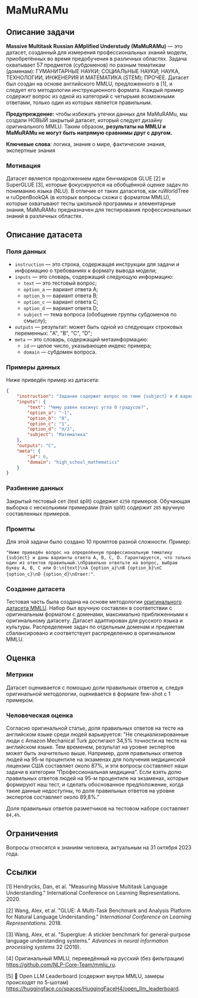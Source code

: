 # **MaMuRAMu**

## Описание задачи

**Massive Multitask Russian AMplified Understudy (MaMuRAMu)** — это датасет, созданный для измерения профессиональных знаний модели, приобретённых во время предобучения в различных областях. Задача охватывает 57 предметов (субдоменов) по разным тематикам (доменам): ГУМАНИТАРНЫЕ НАУКИ; СОЦИАЛЬНЫЕ НАУКИ; НАУКА, ТЕХНОЛОГИИ, ИНЖЕНЕРИЯ И МАТЕМАТИКА (STEM); ПРОЧЕЕ. Датасет был создан на основе английского MMLU, предложенного в [1], и следует его методологии инструкционного формата. Каждый пример содержит вопрос из одной из категорий с четырьмя возможными ответами, только один из которых является правильным.

**Предупреждение:** чтобы избежать утечки данных для MaMuRAMu, мы создали НОВЫЙ закрытый датасет, который следует дизайну оригинального MMLU. Таким образом, **результаты на MMLU и MaMuRAMu не могут быть напрямую сравнимы друг с другом.**

**Ключевые слова**: логика, знания о мире, фактические знания, экспертные знания

### Мотивация

Датасет является продолжением идеи бенчмарков GLUE [2] и SuperGLUE [3], которые фокусируются на обобщённой оценке задач по пониманию языка (NLU). В отличие от таких датасетов, как ruWorldTree и ruOpenBookQA (в которых вопросы схожи с форматом MMLU), которые охватывают тесты школьной программы и элементарные знания, MaMuRAMu предназначен для тестирования профессиональных знаний в различных областях.

## Описание датасета

### Поля данных

- `instruction` — это строка, содержащая инструкции для задачи и информацию о требованиях к формату вывода модели;
- `inputs` — это словарь, содержащий следующую информацию:
    - `text` — это тестовый вопрос;
    - `option_a` — вариант ответа A;
    - `option_b` — вариант ответа B;
    - `option_c` — вариант ответа C;
    - `option_d` — вариант ответа D;
    - `subject` — тема вопроса (обобщение группы субдоменов по смыслу);
- `outputs` — результат: может быть одной из следующих строковых переменных: "A", "B", "C", "D";
- `meta` — это словарь, содержащий метаинформацию:
    - `id` — целое число, указывающее индекс примера;
    - `domain` — субдомен вопроса.

### Примеры данных

Ниже приведён пример из датасета:

```json
{
    "instruction": "Задание содержит вопрос по теме {subject} и 4 варианта ответа A, B, C, D, из которых только один правильный.\n{text}\nA {option_a}\nB {option_b}\nC {option_c}\nD {option_d}\nЗапишите букву правильного ответа\nОтвет:",
    "inputs": {
        "text": "Чему равен косинус угла 0 градусов?",
        "option_a": "-1",
        "option_b": "0",
        "option_c": "1",
        "option_d": "π/2",
        "subject": "Математика"
    },
    "outputs": "C",
    "meta": {
        "id": 6,
        "domain": "high_school_mathematics"
    }
}
```
### Разбиение данных

Закрытый тестовый сет (test split) содержит `4250` примеров. Обучающая выборка с несколькими примерами (train split) содержит `285` вручную составленных примеров.

### Промпты

Для этой задачи было создано 10 промптов разной сложности. Пример:

`"Ниже приведён вопрос на определённую профессиональную тематику {subject} и даны варианты ответа A, B, C, D. Гарантируется, что только один из ответов правильный.\nПравильно ответьте на вопрос, выбрав букву A, B, C или D:\n{text}\nA {option_a}\nB {option_b}\nC {option_c}\nD {option_d}\nОтвет:"`.

### Создание датасета

Тестовая часть была создана на основе методологии [оригинального датасета MMLU](https://github.com/hendrycks/test). Набор был вручную составлен в соответствии с оригинальным форматом с доменами, максимально приближенными к оригинальному датасету. Датасет адаптирован для русского языка и культуры. Распределение задач по отдельным доменам и предметам сбалансировано и соответствует распределению в оригинальном MMLU.

## Оценка

### Метрики

Датасет оценивается с помощью доли правильных ответов и, следуя оригинальной методологии, оценивается в формате few-shot с 1 примером.

### Человеческая оценка

Согласно оригинальной статье, доля правильных ответов на тесте на английском языке среди людей варьируется:
"Не специализированные люди с Amazon Mechanical Turk достигают 34,5% точности на тесте на английском языке. Тем временем, результат на уровне экспертов может быть значительно выше. Например, доля правильных ответов людей на 95-м процентиле на экзаменах для получения медицинской лицензии США составляет около 87%, и эти вопросы составляют наши задачи в категории “Профессиональная медицина”. Если взять долю правильных ответов людей на 95-м процентиле на экзаменах, которые формируют наш тест, и сделать обоснованное предположение, когда такие данные недоступны, то доля правильных ответов на уровне экспертов составляет около 89,8%."

Доля правильных ответов разметчиков на тестовом наборе составляет `84,4%`.

## Ограничения

Вопросы относятся к знаниям человека, актуальным на 31 октября 2023 года.

## Ссылки

[1] Hendrycks, Dan, et al. "Measuring Massive Multitask Language Understanding." International Conference on Learning Representations. 2020.

[2] Wang, Alex, et al. "GLUE: A Multi-Task Benchmark and Analysis Platform for Natural Language Understanding." *International Conference on Learning Representations*. 2018.

[3] Wang, Alex, et al. "Superglue: A stickier benchmark for general-purpose language understanding systems." *Advances in neural information processing systems* 32 (2019).

[4] Оригинальный MMLU, переведённый на русский (без фильтрации) https://github.com/NLP-Core-Team/mmlu_ru.

[5] 🤗 Open LLM Leaderboard (содержит внутри MMLU, замеры происходят по 5-шотам) https://huggingface.co/spaces/HuggingFaceH4/open_llm_leaderboard.
